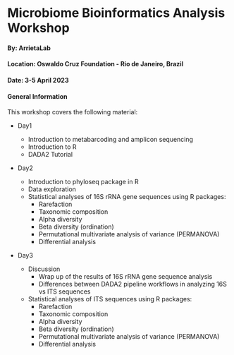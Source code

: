 # Microbiome Bioinformatics Analysis Workshop

#### By: ArrietaLab
#### Location: Oswaldo Cruz Foundation - Rio de Janeiro, Brazil
#### Date: 3-5 April 2023

#### General Information

This workshop covers the following material:
- Day1 
  - Introduction to metabarcoding and amplicon sequencing
  - Introduction to R
  - DADA2 Tutorial
  
- Day2 
  - Introduction to phyloseq package in R
  - Data exploration
  - Statistical analyses of 16S rRNA gene sequences using R packages: 
    - Rarefaction 
    - Taxonomic composition 
    - Alpha diversity 
    - Beta diversity (ordination)
    - Permutational multivariate analysis of variance (PERMANOVA)
    - Differential analysis 
  
- Day3 
  - Discussion
    - Wrap up of the results of 16S rRNA gene sequence analysis 
    - Differences between DADA2 pipeline workflows in analyzing 16S vs ITS sequences  
  - Statistical analyses of ITS sequences using R packages: 
    - Rarefaction 
    - Taxonomic composition 
    - Alpha diversity 
    - Beta diversity (ordination)
    - Permutational multivariate analysis of variance (PERMANOVA)
    - Differential analysis 



